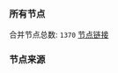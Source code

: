 ### 所有节点
合并节点总数: `1370`
[节点链接](https://raw.githubusercontent.com/rzhy1/11/master/sub/sub_merge_base64.txt)

### 节点来源